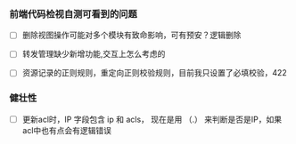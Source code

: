 ### 前端代码检视自测可看到的问题

- [ ] 删除视图操作可能对多个模块有致命影响，可有预安？逻辑删除
- [ ] 转发管理缺少新增功能,交互上怎么考虑的
- [ ] 资源记录的正则规则，重定向正则校验规则，目前我只设置了必填校验，422



### 健壮性

- [ ] 更新acl时，IP 字段包含 ip 和 acls， 现在是用  （.） 来判断是否是IP，如果acl中也有点会有逻辑错误